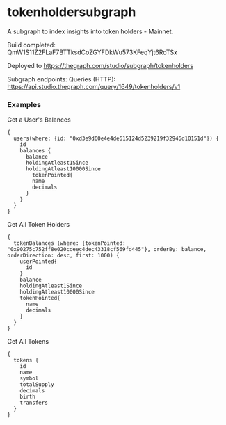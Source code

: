 # tokenholdersubgraph
A subgraph to index insights into token holders - Mainnet.

Build completed: QmW1S11Z2FLaF7BTTksdCoZGYFDkWu573KFeqYjt6RoTSx

Deployed to https://thegraph.com/studio/subgraph/tokenholders

Subgraph endpoints:
Queries (HTTP):     https://api.studio.thegraph.com/query/1649/tokenholders/v1

### Examples

Get a User's Balances
```gql
{
  users(where: {id: "0xd3e9d60e4e4de615124d5239219f32946d10151d"}) {
    id
    balances {
      balance
      holdingAtleast1Since
      holdingAtleast10000Since
    	tokenPointed{
        name
        decimals
      }
    }
  }
}
```

Get All Token Holders
```gql
{
  tokenBalances (where: {tokenPointed: "0x90275c752ff8e020cdeec4dec43318cf569fd445"}, orderBy: balance, orderDirection: desc, first: 1000) {
    userPointed{
      id
    }
    balance
    holdingAtleast1Since
    holdingAtleast10000Since
    tokenPointed{
      name
      decimals
    }
  }
}
```

Get All Tokens
```gql
{
  tokens {
    id
    name
    symbol
    totalSupply
    decimals
    birth
    transfers
  }
}
```
